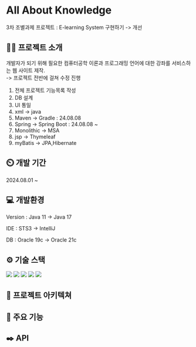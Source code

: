 # All About Knowledge
3차 조별과제 프로젝트 : E-learning System 구현하기 ->  개선

## 👨‍🏫 프로젝트 소개
개발자가 되기 위해 필요한 컴퓨터공학 이론과 프로그래밍 언어에 대한 강좌를 서비스하는 웹 사이트 제작.   
-> 프로젝트 전반에 걸쳐 수정 진행
1. 전체 프로젝트 기능목록 작성
2. DB 설계
3. UI 통일
4. xml -> java
5. Maven -> Gradle : 24.08.08
6. Spring -> Spring Boot : 24.08.08 ~
7. Monolithic -> MSA
8. jsp -> Thymeleaf
9. myBatis -> JPA,Hibernate

## ⏲️ 개발 기간
2024.08.01 ~

## 💻 개발환경
Version : Java 11 -> Java 17

IDE : STS3 -> IntelliJ

DB : Oracle 19c -> Oracle 21c

## ⚙️ 기술 스택

<img src="https://img.shields.io/badge/javascript-F7DF1E?style=for-the-badge&logo=javascript&logoColor=black"/> <img src="https://img.shields.io/badge/html5-E34F26?style=for-the-badge&logo=html5&logoColor=white"/>
<img src="https://img.shields.io/badge/css-1572B6?style=for-the-badge&logo=css3&logoColor=white"/>
<img src="https://img.shields.io/badge/spring boot-6DB33F?style=for-the-badge&logo=spring boot&logoColor=white"/>
<img src="https://img.shields.io/badge/oracle-F80000?style=for-the-badge&logo=oracle&logoColor=white">

## 📝 프로젝트 아키텍쳐

## 📌 주요 기능

## ✒️ API

